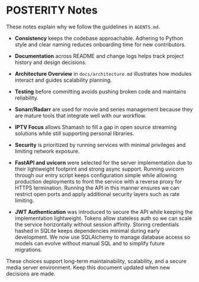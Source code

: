 # POSTERITY Notes

These notes explain why we follow the guidelines in `AGENTS.md`.

- **Consistency** keeps the codebase approachable. Adhering to Python style
  and clear naming reduces onboarding time for new contributors.
- **Documentation** across README and change logs helps track project
  history and design decisions.
- **Architecture Overview** in `docs/architecture.md` illustrates how modules
  interact and guides scalability planning.
- **Testing** before committing avoids pushing broken code and maintains
  reliability.
- **Sonarr/Radarr** are used for movie and series management because they
  are mature tools that integrate well with our workflow.
- **IPTV Focus** allows Shamash to fill a gap in open source streaming
  solutions while still supporting personal libraries.
- **Security** is prioritized by running services with minimal privileges and
  limiting network exposure.
- **FastAPI and uvicorn** were selected for the server implementation due to
  their lightweight footprint and strong async support. Running uvicorn through
  our entry script keeps configuration simple while allowing production
  deployments to front the service with a reverse proxy for HTTPS termination.
Running the API in this manner ensures we can restrict open ports and apply
additional security layers such as rate limiting.

- **JWT Authentication** was introduced to secure the API while keeping the
  implementation lightweight. Tokens allow stateless auth so we can scale the
  service horizontally without session affinity. Storing credentials hashed in
 SQLite keeps dependencies minimal during early development. We now use
 SQLAlchemy to manage database access so models can evolve without manual SQL
 and to simplify future migrations.

These choices support long-term maintainability, scalability, and a secure
media server environment. Keep this document updated when new decisions are
made.

